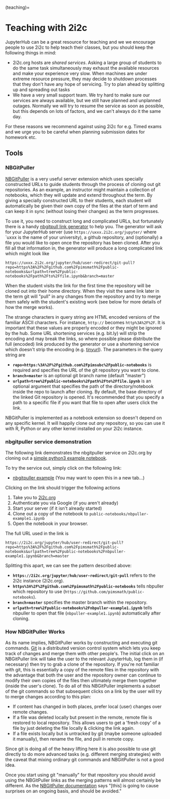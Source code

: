 (teaching)=
# Teaching with 2i2c

JupyterHub can be a great resource for teaching and we we encourage people to use 2i2c to help teach their classes, but you should keep the following things in mind:

- 2i2c.org hosts are *shared services*. Asking a large group of students to do the same task simultaneously may exhaust the available resources and make your experience very slow. When machines are under extreme resource pressure, they may decide to shutdown processes that they don't have any hope of servicing. Try to plan ahead by splitting up and spreading out tasks
- We have a very small support team. We try hard to make sure our services are always available, but we still have planned and unplanned outages. Normally we will try to resume the service as soon as possible, but this depends on lots of factors, and we can't always do it the same day.

For these reasons we recommend against using 2i2c for e.g. Timed exams and we urge you to be careful when planning submission dates for homework etc.

## Tools

### NBGitPuller

[NBGitPuller](https://github.com/data-8/nbgitpuller) is a very useful server extension which uses specially constructed URLs to guide students through the process of cloning out git repositories. As an example, an instructor might maintain a collection of notebooks, which they will update and extend throughout the term. By giving a specially constructed URL to their students, each student will automatically be given their own copy of the files at the start of term and can keep it in sync (without losing their changes) as the term progresses.

To use it, you need to construct long and complicated URLs, but fortunately there is a handy [nbgitpull link
generator](https://jupyterhub.github.io/nbgitpuller/link) to help you. The generator will ask for your JupyterHub server (use
`https://uxxx.2i2c.org/jupyter/` where `uxxx is the name of your university), a github repository, and (optionally) a file you would like to open once the repository has been cloned. After you fill all that information in, the generator will produce a long complicated link which might look like

```none
https://uxxx.2i2c.org/jupyter/hub/user-redirect/git-pull?repo=https%3A%2F%2Fgithub.com%2Fpimsmath%2Fpublic-notebooks&urlpath=tree%2Fpublic-notebooks%2Fpath%2Fto%2Ffile.ipynb&branch=master
```

When the student visits the link for the first time the repository will be cloned out into their home directory. When they visit the same link later in the term git will "pull" in any changes from the repository and try to merge them safely with the student's existing work (see below for more details of how the
merge works).

The strange characters in query string are HTML encoded versions of the familiar ASCII characters. For instance, `http://` becomes `http%3A%2F%2F`. It is important that these values are properly encoded or they might be ignored by the hub. Some URL shortening services (e.g. bit.ly) will strip the encoding and may break the links, so where possible please distribute the full (encoded) link
produced by the generator or use a shortening service which doesn't strip the encoding (e.g. [tinyurl](https://tinyurl.com/)). The parameters in the query string are

- **`repo=https:%3A%2F%2Fgithub.com%2Fpimsubc%2Fpublic-notebooks`** is required and specifies the URL of the git repository you want to clone.
- **`branch=master`** is an optional git branch name (default "master")
- **`urlpath=tree%2Fpublic-notebooks%2Fpath%2Fto%2Ffile.ipynb`** is an optional argument that specifies the path of the directory/notebook inside the repo to launch after cloning. By default, the base directory of the linked Git repository is opened. It's recommended that you specify a path to a specific file if you want that file to open after users click the link.

NBGitPuller is implemented as a notebook extension so doesn't depend on any specific kernel. It will happily clone out *any* repository, so you can use it with R, Python or any other kernel installed on your 2i2c instance.

### nbgitpuller service demonstration

The following link demonstrates the nbgitpuller service on 2i2c.org by cloning out a [simple python3 example notebook](https://github.com/pimsmath/public-notebooks/blob/master/nbpuller-example1.ipynb).

To try the service out, simply click on the following link:

- [nbgitpuller example](https://2i2c.org/jupyter/hub/user-redirect/git-pull?repo=https%3A%2F%2Fgithub.com%2Fpimsmath%2Fpublic-notebooks&urlpath=tree%2Fpublic-notebooks%2Fnbpuller-example1.ipynb&branch=master) (You may want to open this in a new tab...)

Clicking on the link should trigger the following actions

1. Take you to [2i2c.org](https://2i2c.org)
2. Authenticate you via Google (if you aren't already)
3. Start your server (if it isn't already started)
4. Clone out a copy of the notebook to
   `public-notebooks/nbpuller-example1.ipynb`
5. Open the notebook in your browser.

The full URL used in the link is

```none
https://2i2c.org/jupyter/hub/user-redirect/git-pull?repo=https%3A%2F%2Fgithub.com%2Fpimsmath%2Fpublic-notebooks&urlpath=tree%2Fpublic-notebooks%2Fnbpuller-example1.ipynb&branch=master
```

Splitting this apart, we can see the pattern described above:

- **`https://2i2c.org/jupyter/hub/user-redirect/git-pull`** refers to the 2i2c instance (2i2c.org).
- **`https%3A%2F%2Fgithub.com%2Fpimsmath%2Fpublic-notebooks`** tells nbpuller which repository to use (`https://github.com/pimsmath/public-notebooks`).
- **`branch=master`** specifies the master branch within the repository.
- **`urlpath=tree%2Fpublic-notebooks%2Fnbpuller-example1.ipynb`** tells nbpuller to open that file (`nbpuller-example1.ipynb`) automatically after cloning.

### How NBGitPuller Works

As its name implies, NBGitPuller works by constructing and executing git commands. [Git](https://git-scm.com) is a distributed version control system which lets you keep track of changes and merge them with other people's.  The initial click on an NBGitPuller link will take the user to the relevant JupyterHub, log them in (if necessary) then try to grab a clone of the repository. If you're not familiar with git, this is essentially a copy of the
remote files in the repository with the advantage that both the user and the repository owner can continue to modify their own copies of the files then ultimately merge them together (inside the user's clone). To do all of this NBGitPuller implements a subset of the git commands so that subsequent clicks on a link by the user will try to merge changes according to this plan:

- If content has changed in both places, prefer local (user) changes over remote changes.
- If a file was deleted locally but present in the remote, remote file is restored to local repository. This allows users to get a 'fresh copy' of a file by just deleting the file locally & clicking the link again.
- If a file exists locally but is untracked by git (maybe someone uploaded it manually), then rename the file, and pull in remote copy.

Since git is doing all of the heavy lifting here it is also possible to use git directly to do more advanced tasks (e.g. different merging strategies) with the caveat that mixing ordinary git commands and NBGitPuller is not a good idea.

Once you start using git "manually" for that repository you should avoid using the NBGitPuller links as the merging patterns will almost certainly be different. As the [NBGitPuller documentation](https://github.com/data-8/nbgitpuller) says "[this] is going to cause surprises on an ongoing basis, and should be avoided."
